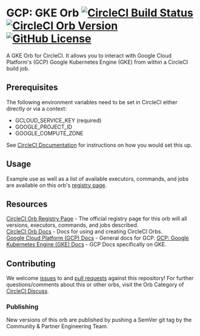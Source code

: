 # GCP: GKE Orb [![CircleCI Build Status](https://circleci.com/gh/titel-media/gcp-gke-orb.svg?style=shield "CircleCI Build Status")](https://circleci.com/gh/titel-media/gcp-gke-orb) [![CircleCI Orb Version](https://img.shields.io/badge/endpoint.svg?url=https://badges.circleci.io/orb/titel-media/gcp-gke)][reg-page] [![GitHub License](https://img.shields.io/badge/license-MIT-lightgrey.svg)](https://raw.githubusercontent.com/titel-media/gcp-gke-orb/master/LICENSE)

A GKE Orb for CircleCI.
It allows you to interact with Google Cloud Platform's (GCP) Google Kubernetes Engine (GKE) from within a CircleCI build job.


## Prerequisites

The following environment variables need to be set in CircleCI either directly or via a context:

- GCLOUD_SERVICE_KEY (required)
- GOOGLE_PROJECT_ID
- GOOGLE_COMPUTE_ZONE

See [CircleCI Documentation](https://circleci.com/docs/2.0/env-vars) for instructions on how you would set this up.


## Usage

Example use as well as a list of available executors, commands, and jobs are available on this orb's [registry page][reg-page].


## Resources

[CircleCI Orb Registry Page][reg-page] - The official registry page for this orb will all versions, executors, commands, and jobs described.  
[CircleCI Orb Docs](https://circleci.com/docs/2.0/orb-intro/#section=configuration) - Docs for using and creating CircleCI Orbs.  
[Google Cloud Platform (GCP) Docs](https://cloud.google.com/docs/) - General docs for GCP.
[GCP: Google Kubernetes Engine (GKE) Docs](https://cloud.google.com/kubernetes-engine/docs/) - GCP Docs specifically on GKE.


## Contributing
We welcome [issues](https://github.com/CircleCI-Public/gcp-gke-orb/issues) to and [pull requests](https://github.com/CircleCI-Public/gcp-gke-orb/pulls) against this repository!
For further questions/comments about this or other orbs, visit the Orb Category of [CircleCI Discuss](https://discuss.circleci.com/c/ecosystem/orbs).

### Publishing

New versions of this orb are published by pushing a SemVer git tag by the Community & Partner Engineering Team.

[reg-page]: https://circleci.com/orbs/registry/orb/circleci/gcp-gke
